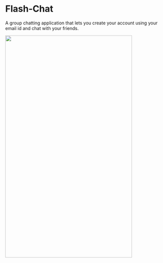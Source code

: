 # Flash-Chat

A group chatting application that lets you create your account using your email id and chat with your friends.

<img src="https://user-images.githubusercontent.com/75268931/119368426-a311bc00-bcd0-11eb-9a74-9e29e616cbcd.gif" width="400" height="700">






